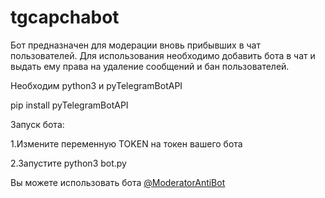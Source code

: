 # tgcapchabot
Бот предназначен для модерации вновь прибывших в чат пользователей. Для использования необходимо добавить бота в чат и выдать ему права на удаление сообщений и бан пользователей.

Необходим python3 и pyTelegramBotAPI

pip install pyTelegramBotAPI


Запуск бота:

1.Измените переменную TOKEN на токен вашего бота

2.Запустите python3 bot.py

Вы можете использовать бота [@ModeratorAntiBot](https://tele.click/ModeratorAntiBot)
